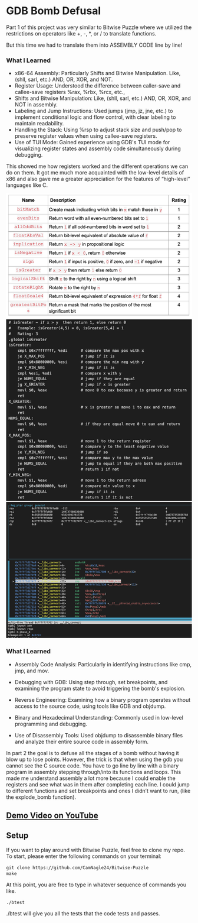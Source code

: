# GDB Bomb Defusal
Part 1 of this project was very similar to Bitwise Puzzle where we utilized the restrictions on operators like +, -, *, or / to translate functions. 

But this time we had to translate them into ASSEMBLY CODE line by line!

### What I Learned
- x86-64 Assembly: Particularly Shifts and Bitwise Manipulation. Like, (shll, sarl, etc.) AND, OR, XOR, and NOT.
- Register Usage: Understood the difference between caller-save and callee-save registers %rax, %rbx, %rcx, etc.,
- Shifts and Bitwise Manipulation: Like, (shll, sarl, etc.) AND, OR, XOR, and NOT in assembly.
- Labeling and Jump Instructions: Used jumps (jmp, jz, jne, etc.) to implement conditional logic and flow control, with clear labeling to maintain readability.
- Handling the Stack: Using %rsp to adjust stack size and push/pop to preserve register values when using callee-save registers.
- Use of TUI Mode: Gained experience using GDB's TUI mode for visualizing register states and assembly code simultaneously during debugging.

This showed me how registers worked and the different operations we can do on them. It got me much more acquainted with the low-level details of x86 and also gave me a greater appreciation for the features of “high-level” languages like C.

<img src="assets/AllFunctions.png" width="600">

<img src="assets/FunctionsGDB.png" width="600">

<img src="assets/Bomb.png" width="600">

### What I Learned
- Assembly Code Analysis: Particularly in identifying instructions like cmp, jmp, and mov.

- Debugging with GDB: Using step through, set breakpoints, and examining the program state to avoid triggering the bomb's explosion.

- Reverse Engineering: Examining how a binary program operates without access to the source code, using tools like GDB and objdump.

- Binary and Hexadecimal Understanding: Commonly used in low-level programming and debugging.

- Use of Disassembly Tools: Used objdump to disassemble binary files and analyze their entire source code in assembly form.

In part 2 the goal is to defuse all the stages of a bomb without having it blow up to lose points. However, the trick is that when using the gdb you cannot see the C source code. You have to go line by line with a binary program in assembly stepping through/into its functions and loops. This made me understand assembly a lot more because I could enable the registers and see what was in them after completing each line. I could jump to different functions and set breakpoints and ones I didn’t want to run, (like the explode_bomb function).

## <a href="https://www.youtube.com/watch?v=UNz9k9E9IWM"> Demo Video on YouTube </a>

## Setup

If you want to play around with Bitwise Puzzle, feel free to clone my repo. To start, please enter the following commands on your terminal:

```
git clone https://github.com/CamNagle24/Bitwise-Puzzle
make
```

At this point, you are free to type in whatever sequence of commands you like.

```
./btest
```

./btest will give you all the tests that the code tests and passes.
